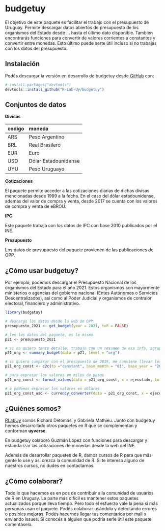 
<!-- README.md is generated from README.Rmd. Please edit that file -->

# budgetuy

<!-- badges: start -->
<!-- badges: end -->

El objetivo de este paquete es facilitar el trabajo con el presupuesto
de Uruguay. Permite descargar datos abiertos de presupuesto de los
organismos del Estado desde … hasta el último dato disponible. También
encontrarás funciones para convertir de valores corrientes a constantes
y convertir entre monedas. Esto último puede serte útil incluso si no
trabajás con los datos del presupuesto.

## Instalación

Podés descargar la versión en desarrollo de budgetuy desde
[GitHub](https://github.com/R-Lab-Uy/budgetuy) con:

``` r
# install.packages("devtools")
devtools::install_github("R-Lab-Uy/budgetuy")
```

## Conjuntos de datos

**Divisas**

| codigo | moneda               |
|:-------|:---------------------|
| ARS    | Peso Argentino       |
| BRL    | Real Brasilero       |
| EUR    | Euro                 |
| USD    | Dólar Estadounidense |
| UYU    | Peso Uruguayo        |

**Cotizaciones**

El paquete permite acceder a las cotizaciones diarias de dichas divisas
mencionadas desde 1999 a la fecha. En el caso del dólar estadounidense,
además del valor de compra y venta, desde 2017 se cuenta con los valores
de compra y venta de eBROU.

**IPC**

Este paquete trabaja con los datos de IPC con base 2010 publicados por
el INE.

**Presupuesto**

Los datos de presupuesto del paquete provienen de las publicaciones de
OPP.

## ¿Cómo usar budgetuy?

Por ejemplo, podemos descargar el Presupuesto Nacional de los organismos
del Estado para el año 2021. Estos organismos son mayormente ministerios
o agencias del gobierno nacional (Entes Autónomos o Servicios
Descentralizados), así como al Poder Judicial y organismos de contralor
electoral, financiero y administrativo.

``` r
library(budgetuy)

# descargo los datos desde la web de OPP 
presupuesto_2021 <- get_budget(year = 2021, toR = FALSE)

# leo los datos del paquete, es lo mismo
p21 <- presupuesto_2021

# si no quiero tanto detalle, trabajo con un resumen de esa info, agrupada por organismo
p21_org <- summary_budget(data = p21, level = "org")

# si quiero comparar con el presupuesto de 2019, me conviene llevar los pesos corrientes de 2021 a pesos constantes de 2019
p21_org_const <- c2c(to ="constant", base_month = "01", base_year = "2019", data = p21_org, x = "ejecutado", y = "año")

# para expresar los valores en miles de pesos
p21_org_const <- format_values(data = p21_org_const, x = ejecutado, to = "thousand") 

# o podemos expresar los valores en dólares
p21_org_const_usd <- currency_converter(data = p21_org_const, x = ejecutado_const, base_date = "2019-01-01")
```

<!-- You could also use GitHub Actions to re-render `README.Rmd` every time you push. An example workflow can be found here: <https://github.com/r-lib/actions/tree/v1/examples>. -->

## ¿Quiénes somos?

[RLabUy](https://rlabuy.rbind.io/) somos Richard Detomasi y Gabriela
Mathieu. Junto con budgetuy hemos desarrollado otros paquetes en R que
se complementan y conforman **uyverse**.

En budgetuy colaboró Guzmán López con funciones para descargar y
estandarizar las cotizaciones de monedas desde la web del INE.

Además de desarrollar paquetes de R, damos cursos de R para que más
gente lo use y así crezca la comunidad de R. Si te interesa alguno de
nuestros cursos, no dudes en contactarnos.

## ¿Cómo colaborar?

Todo lo que hacemos es en pos de contribuir a la comunidad de usuarixs
de R en Uruguay. La parte más difícil es mantener estos paquetes
actualizados porque lleva tiempo. Pero todo el esfuerzo vale la pena si
más personas usan el paquete. Podés colaborar usándolo y detectando
errores o posibles mejoras. Podés hacernos llegar tus comentarios por
[mail](mailto:rlabuy@protonmail.com) o enviando issues. Si conocés a
alguien que podría serle útil este paquete comentáselo.
